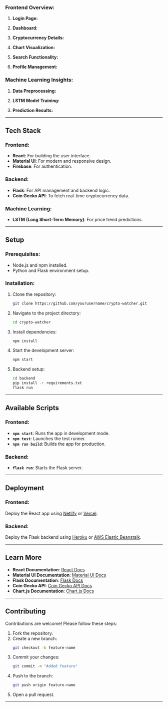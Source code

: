 

### Frontend Overview:

1. **Login Page:**

2. **Dashboard:**

3. **Cryptocurrency Details:**

4. **Chart Visualization:**

5. **Search Functionality:**

6. **Profile Management:**

### Machine Learning Insights:

1. **Data Preprocessing:**

2. **LSTM Model Training:**

3. **Prediction Results:**

---

## Tech Stack

### Frontend:

- **React**: For building the user interface.
- **Material UI**: For modern and responsive design.
- **Firebase**: For authentication.

### Backend:

- **Flask**: For API management and backend logic.
- **Coin Gecko API**: To fetch real-time cryptocurrency data.

### Machine Learning:

- **LSTM (Long Short-Term Memory)**: For price trend predictions.

---

## Setup

### Prerequisites:

- Node.js and npm installed.
- Python and Flask environment setup.

### Installation:

1. Clone the repository:
   ```bash
   git clone https://github.com/yourusername/crypto-watcher.git
   ```
2. Navigate to the project directory:
   ```bash
   cd crypto-watcher
   ```
3. Install dependencies:
   ```bash
   npm install
   ```
4. Start the development server:
   ```bash
   npm start
   ```
5. Backend setup:
   ```bash
   cd backend
   pip install -r requirements.txt
   flask run
   ```

---

## Available Scripts

### Frontend:

- **`npm start`**: Runs the app in development mode.
- **`npm test`**: Launches the test runner.
- **`npm run build`**: Builds the app for production.

### Backend:

- **`flask run`**: Starts the Flask server.

---

## Deployment

### Frontend:

Deploy the React app using [Netlify](https://www.netlify.com/) or [Vercel](https://vercel.com/).

### Backend:

Deploy the Flask backend using [Heroku](https://www.heroku.com/) or [AWS Elastic Beanstalk](https://aws.amazon.com/elasticbeanstalk/).

---

## Learn More

- **React Documentation**: [React Docs](https://reactjs.org/docs/getting-started.html)
- **Material UI Documentation**: [Material UI Docs](https://mui.com/getting-started/overview/)
- **Flask Documentation**: [Flask Docs](https://flask.palletsprojects.com/)
- **Coin Gecko API**: [Coin Gecko API Docs](https://www.coingecko.com/en/api)
- **Chart.js Documentation**: [Chart.js Docs](https://www.chartjs.org/)

---

## Contributing

Contributions are welcome! Please follow these steps:

1. Fork the repository.
2. Create a new branch:
   ```bash
   git checkout -b feature-name
   ```
3. Commit your changes:
   ```bash
   git commit -m "Added feature"
   ```
4. Push to the branch:
   ```bash
   git push origin feature-name
   ```
5. Open a pull request.

---



